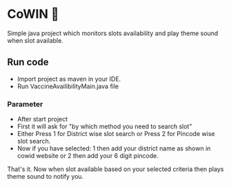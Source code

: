 # CoWIN 💉

Simple java project which monitors slots availability and play theme sound when slot available.

## Run code
  - Import project as maven in your IDE.
  - Run VaccineAvailibilityMain.java file

### Parameter
  - After start project
  - First it will ask for "by which method you need to search slot"
  - Either Press 1 for District wise slot search or Press 2 for Pincode wise slot search.
  - Now if you have selected: 1 then add your district name as shown in cowid website or 2 then add your 6 digit pincode.
       

That's it. Now when slot available based on your selected criteria then plays theme sound to notify you.	
